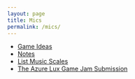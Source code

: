 ```yaml
---
layout: page
title: Mics
permalink: /mics/
---
```


* [Game Ideas](/mics/game-ideas/)
* [Notes](/mics/notes/)
* [List Music Scales](/mics/scale-music-db/)
* [The Azure Lux Game Jam Submission](/ChR/ChR.html)


